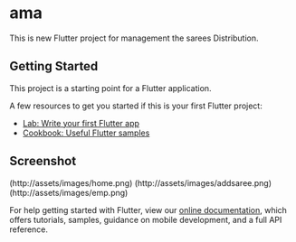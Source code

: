 # ama

This is new Flutter project for management the sarees Distribution.

## Getting Started

This project is a starting point for a Flutter application.

A few resources to get you started if this is your first Flutter project:

- [Lab: Write your first Flutter app](https://flutter.dev/docs/get-started/codelab)
- [Cookbook: Useful Flutter samples](https://flutter.dev/docs/cookbook)

## Screenshot

(http://assets/images/home.png)
(http://assets/images/addsaree.png)
(http://assets/images/emp.png)


For help getting started with Flutter, view our
[online documentation](https://flutter.dev/docs), which offers tutorials,
samples, guidance on mobile development, and a full API reference.
